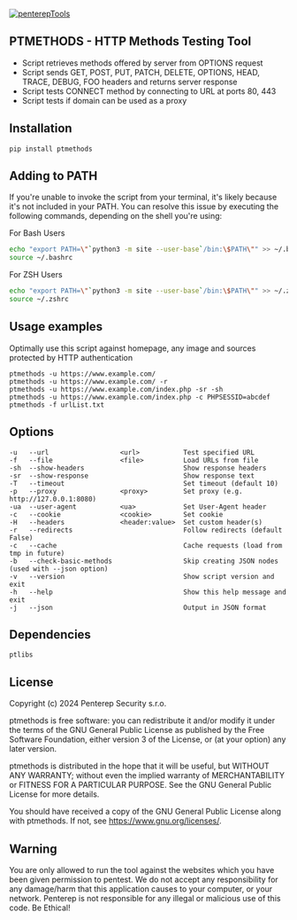 [![penterepTools](https://www.penterep.com/external/penterepToolsLogo.png)](https://www.penterep.com/)


## PTMETHODS - HTTP Methods Testing Tool

- Script retrieves methods offered by server from OPTIONS request
- Script sends GET, POST, PUT, PATCH, DELETE, OPTIONS, HEAD, TRACE, DEBUG, FOO headers and returns server response
- Script tests CONNECT method by connecting to URL at ports 80, 443
- Script tests if domain can be used as a proxy

## Installation
```
pip install ptmethods
```

## Adding to PATH
If you're unable to invoke the script from your terminal, it's likely because it's not included in your PATH. You can resolve this issue by executing the following commands, depending on the shell you're using:

For Bash Users
```bash
echo "export PATH=\"`python3 -m site --user-base`/bin:\$PATH\"" >> ~/.bashrc
source ~/.bashrc
```

For ZSH Users
```bash
echo "export PATH=\"`python3 -m site --user-base`/bin:\$PATH\"" >> ~/.zshrc
source ~/.zshrc
```

## Usage examples
Optimally use this script against homepage, any image and sources protected by HTTP authentication
```
ptmethods -u https://www.example.com/
ptmethods -u https://www.example.com/ -r
ptmethods -u https://www.example.com/index.php -sr -sh
ptmethods -u https://www.example.com/index.php -c PHPSESSID=abcdef
ptmethods -f urlList.txt
```

## Options
```
-u   --url                  <url>           Test specified URL
-f   --file                 <file>          Load URLs from file
-sh  --show-headers                         Show response headers
-sr  --show-response                        Show response text
-T   --timeout                              Set timeout (default 10)
-p   --proxy                <proxy>         Set proxy (e.g. http://127.0.0.1:8080)
-ua  --user-agent           <ua>            Set User-Agent header
-c   --cookie               <cookie>        Set cookie
-H   --headers              <header:value>  Set custom header(s)
-r   --redirects                            Follow redirects (default False)
-c   --cache                                Cache requests (load from tmp in future)
-b   --check-basic-methods                  Skip creating JSON nodes (used with --json option)
-v   --version                              Show script version and exit
-h   --help                                 Show this help message and exit
-j   --json                                 Output in JSON format
```

## Dependencies
```
ptlibs
```

## License

Copyright (c) 2024 Penterep Security s.r.o.

ptmethods is free software: you can redistribute it and/or modify it under the terms of the GNU General Public License as published by the Free Software Foundation, either version 3 of the License, or (at your option) any later version.

ptmethods is distributed in the hope that it will be useful, but WITHOUT ANY WARRANTY; without even the implied warranty of MERCHANTABILITY or FITNESS FOR A PARTICULAR PURPOSE. See the GNU General Public License for more details.

You should have received a copy of the GNU General Public License along with ptmethods. If not, see https://www.gnu.org/licenses/.

## Warning

You are only allowed to run the tool against the websites which
you have been given permission to pentest. We do not accept any
responsibility for any damage/harm that this application causes to your
computer, or your network. Penterep is not responsible for any illegal
or malicious use of this code. Be Ethical!